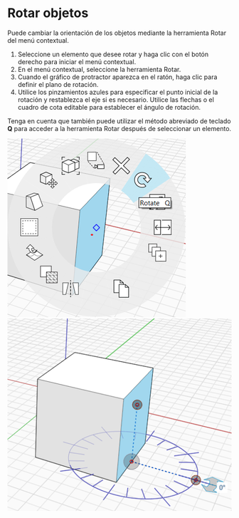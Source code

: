 # Rotar objetos

Puede cambiar la orientación de los objetos mediante la herramienta Rotar del menú contextual.

1. Seleccione un elemento que desee rotar y haga clic con el botón derecho para iniciar el menú contextual.
2. En el menú contextual, seleccione la herramienta Rotar.&#x20;
3. Cuando el gráfico de protractor aparezca en el ratón, haga clic para definir el plano de rotación.
4. Utilice los pinzamientos azules para especificar el punto inicial de la rotación y restablezca el eje si es necesario. Utilice las flechas o el cuadro de cota editable para establecer el ángulo de rotación.&#x20;

Tenga en cuenta que también puede utilizar el método abreviado de teclado **Q** para acceder a la herramienta Rotar después de seleccionar un elemento.

![](../.gitbook/assets/rotate1.png)\
![](../.gitbook/assets/rotate2.png)
